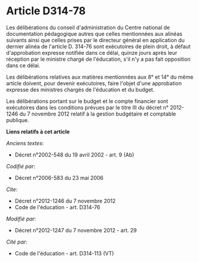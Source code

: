 # Article D314-78

Les délibérations du conseil d'administration du Centre national de documentation pédagogique autres que celles mentionnées
aux alinéas suivants ainsi que celles prises par le directeur général en application du dernier alinéa de l'article D. 314-76
sont exécutoires de plein droit, à défaut d'approbation expresse notifiée dans ce délai, quinze jours après leur réception
par le ministre chargé de l'éducation, s'il n'y a pas fait opposition dans ce délai. 

Les délibérations relatives aux matières mentionnées aux 8° et 14° du même article doivent, pour devenir exécutoires, faire
l'objet d'une approbation expresse des ministres chargés de l'éducation et du budget. 

Les délibérations portant sur le budget et le compte financier sont exécutoires dans les conditions prévues par le titre III
du décret n° 2012-1246 du 7 novembre 2012 relatif à la gestion budgétaire et comptable publique.

**Liens relatifs à cet article**

_Anciens textes_:

  - Décret n°2002-548 du 19 avril 2002 - art. 9 (Ab)

_Codifié par_:

  - Décret n°2006-583 du 23 mai 2006

_Cite_:

  - Décret n°2012-1246 du 7 novembre 2012
  - Code de l'éducation - art. D314-76

_Modifié par_:

  - Décret n°2012-1247 du 7 novembre 2012 - art. 29

_Cité par_:

  - Code de l'éducation - art. D314-113 (VT)
